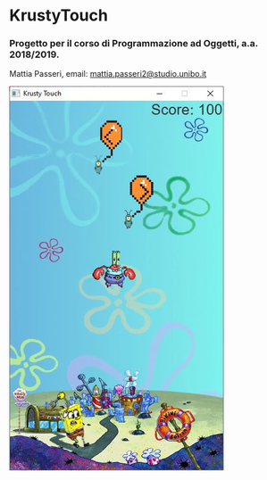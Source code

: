 # KrustyTouch

### Progetto per il corso di Programmazione ad Oggetti, a.a. 2018/2019.

Mattia Passeri, email: mattia.passeri2@studio.unibo.it

![KrustyTouch](./res/KrustyTouchDemo.jpg)
